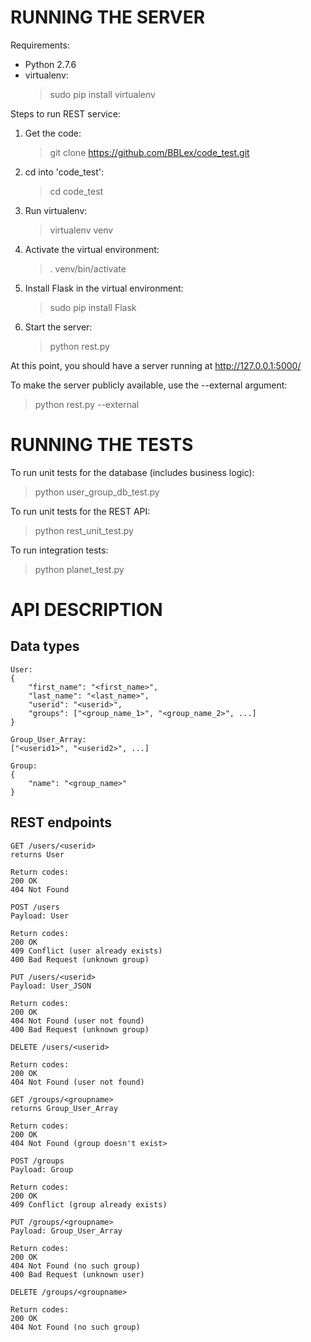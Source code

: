 RUNNING THE SERVER
==================

Requirements:
- Python 2.7.6
- virtualenv:
  >sudo pip install virtualenv


Steps to run REST service:

1. Get the code:  
   >git clone https://github.com/BBLex/code_test.git

2. cd into 'code_test':  
   >cd code_test

3. Run virtualenv:  
   >virtualenv venv

4. Activate the virtual environment:  
   >. venv/bin/activate

5. Install Flask in the virtual environment:  
   >sudo pip install Flask

6. Start the server:  
   >python rest.py

At this point, you should have a server running at http://127.0.0.1:5000/

To make the server publicly available, use the --external argument:  
>python rest.py --external


RUNNING THE TESTS
=================
To run unit tests for the database (includes business logic):  
>python user_group_db_test.py

To run unit tests for the REST API:  
>python rest_unit_test.py

To run integration tests:
>python planet_test.py


API DESCRIPTION
================

Data types
----------
```
User:
{
    "first_name": "<first_name>",
    "last_name": "<last_name>",
    "userid": "<userid>",
    "groups": ["<group_name_1>", "<group_name_2>", ...]
}
```
```
Group_User_Array:
["<userid1>", "<userid2>", ...]
```
```
Group:
{
    "name": "<group_name>"
}
```

REST endpoints
--------------
```
GET /users/<userid>
returns User

Return codes:
200 OK
404 Not Found
```
```
POST /users
Payload: User

Return codes:
200 OK
409 Conflict (user already exists)
400 Bad Request (unknown group)
```
```
PUT /users/<userid>
Payload: User_JSON

Return codes:
200 OK
404 Not Found (user not found)
400 Bad Request (unknown group)
```
```
DELETE /users/<userid>

Return codes:
200 OK
404 Not Found (user not found)
```
```
GET /groups/<groupname>
returns Group_User_Array

Return codes:
200 OK
404 Not Found (group doesn't exist>
```
```
POST /groups
Payload: Group

Return codes:
200 OK
409 Conflict (group already exists)
```
```
PUT /groups/<groupname>
Payload: Group_User_Array

Return codes:
200 OK
404 Not Found (no such group)
400 Bad Request (unknown user)
```
```
DELETE /groups/<groupname>

Return codes:
200 OK
404 Not Found (no such group)
```

